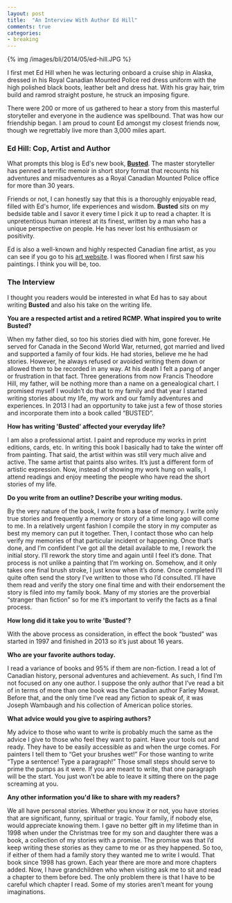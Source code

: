 ```yaml
---
layout: post
title: 	"An Interview With Author Ed Hill"
comments: true
categories:
- breaking
---
```


{% img /images/bli/2014/05/ed-hill.JPG %}

I first met Ed Hill when he was lecturing onboard a cruise ship in Alaska, dressed in his Royal Canadian Mounted Police red dress uniform with the high polished black boots, leather belt and dress hat. With his gray hair, trim build and ramrod straight posture, he struck an imposing figure. 

<!--more-->

There were 200 or more of us gathered to hear a story from this masterful storyteller and everyone in the audience was spellbound. That was how our friendship began. I am proud to count Ed amongst my closest friends now, though we regrettably live more than 3,000 miles apart.

### Ed Hill: Cop, Artist and Author

What prompts this blog is Ed's new book, [**Busted**](http://www.amazon.com/Ed-Hill/e/B00JAM5M98/ref=sr_ntt_srch_lnk_3?qid=1400025469&sr=8-3). The master storyteller has penned a terrific memoir in short story format that recounts his adventures and misadventures as a Royal Canadian Mounted Police office for more than 30 years. 

Friends or not, I can honestly say that this is a thoroughly enjoyable read, filled with Ed's humor, life experiences and wisdom. **Busted** sits on my bedside table and I savor it every time I pick it up to read a chapter. It is unpretentious human interest at its finest, written by a man who has a unique perspective on people. He has never lost his enthusiasm or positivity. 

Ed is also a well-known and highly respected Canadian fine artist, as you can see if you go to his [art website](http://www.edhillart.com/). I was floored when I first saw his paintings. I think you will be, too. 

### The Interview

I thought you readers would be interested in what Ed has to say about writing **Busted** and also his take on the writing life. 

**You are a respected artist and a retired RCMP. What inspired you to write Busted?** When my father died, so too his stories died with him, gone forever.  He served for Canada in the Second World War, returned, got married and lived and supported a family of four kids.  He had stories, believe me he had stories.  However, he always refused or avoided writing them down or allowed them to be recorded in any way.  At his death I felt a pang of anger or frustration in that fact.  Three generations from now Francis Theodore Hill, my father, will be nothing more than a name on a genealogical chart.  I promised myself I wouldn’t do that to my family and that year I started writing stories about my life, my work and our family adventures and experiences.  In 2013 I had an opportunity to take just a few of those stories and incorporate them into a book called “BUSTED”.**How has writing 'Busted' affected your everyday life?**I am also a professional artist.  I paint and reproduce my works in print editions, cards, etc.  In writing this book I basically had to take the winter off from painting.  That said, the artist within was still very much alive and active.  The same artist that paints also writes.  It’s just a different form of artistic expression.  Now, instead of showing my work hung on walls, I attend readings and enjoy meeting the people who have read the short stories of my life.**Do you write from an outline? Describe your writing modus.**By the very nature of the book, I write from a base of memory.  I write only true stories and frequently a memory or story of a time long ago will come to me.  In a relatively urgent fashion I compile the story in my computer as best my memory can put it together.  Then, I contact those who can help verify my memories of that particular incident or happening.  Once that’s done, and I’m confident I’ve got all the detail available to me, I rework the initial story.  I’ll rework the story time and again until I feel it’s done.  That process is not unlike a painting that I’m working on.  Somehow, and it only takes one final brush stroke, I just know when it’s done.  Once completed I’ll quite often send the story I’ve written to those who I’d consulted.  I’ll have them read and verify the story one final time and with their endorsement the story is filed into my family book.  Many of my stories are the proverbial “stranger than fiction” so for me it’s important to verify the facts as a final process.**How long did it take you to write 'Busted'?**With the above process as consideration, in effect the book “busted” was started in 1997 and finished in 2013 so it’s just about 16 years.**Who are your favorite authors today.**I read a variance of books and 95% if them are non-fiction.  I read a lot of Canadian history, personal adventures and achievement.  As such, I find I’m not focused on any one author.  I suppose the only author that I’ve read a bit of in terms of more than one book was the Canadian author Farley Mowat.  Before that, and the only time I’ve read any fiction to speak of, it was Joseph Wambaugh and his collection of American police stories.**What advice would you give to aspiring authors?**My advice to those who want to write is probably much the same as the advice I give to those who feel they want to paint.  Have your tools out and ready.  They have to be easily accessible as and when the urge comes.  For painters I tell them to “Get your brushes wet!”  For those wanting to write “Type a sentence!  Type a paragraph!”  Those small steps should serve to prime the pumps as it were.  If you are meant to write, that one paragraph will be the start.  You just won’t be able to leave it sitting there on the page screaming at you.**Any other information you'd like to share with my readers?**We all have personal stories.  Whether you know it or not, you have stories that are significant, funny, spiritual or tragic.  Your family, if nobody else, would appreciate knowing them.  I gave no better gift in my lifetime than in 1998 when under the Christmas tree for my son and daughter there was a book, a collection of my stories with a promise.  The promise was that I’d keep writing these stories as they came to me or as they happened.  So too, if either of them had a family story they wanted me to write I would.  That book since 1998 has grown.  Each year there are more and more chapters added.  Now, I have grandchildren who when visiting ask me to sit and read a chapter to them before bed.  The only problem there is that I have to be careful which chapter I read.  Some of my stories aren’t meant for young imaginations.
